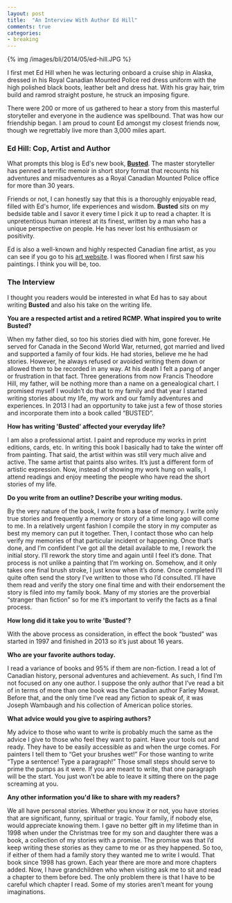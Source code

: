 ```yaml
---
layout: post
title: 	"An Interview With Author Ed Hill"
comments: true
categories:
- breaking
---
```


{% img /images/bli/2014/05/ed-hill.JPG %}

I first met Ed Hill when he was lecturing onboard a cruise ship in Alaska, dressed in his Royal Canadian Mounted Police red dress uniform with the high polished black boots, leather belt and dress hat. With his gray hair, trim build and ramrod straight posture, he struck an imposing figure. 

<!--more-->

There were 200 or more of us gathered to hear a story from this masterful storyteller and everyone in the audience was spellbound. That was how our friendship began. I am proud to count Ed amongst my closest friends now, though we regrettably live more than 3,000 miles apart.

### Ed Hill: Cop, Artist and Author

What prompts this blog is Ed's new book, [**Busted**](http://www.amazon.com/Ed-Hill/e/B00JAM5M98/ref=sr_ntt_srch_lnk_3?qid=1400025469&sr=8-3). The master storyteller has penned a terrific memoir in short story format that recounts his adventures and misadventures as a Royal Canadian Mounted Police office for more than 30 years. 

Friends or not, I can honestly say that this is a thoroughly enjoyable read, filled with Ed's humor, life experiences and wisdom. **Busted** sits on my bedside table and I savor it every time I pick it up to read a chapter. It is unpretentious human interest at its finest, written by a man who has a unique perspective on people. He has never lost his enthusiasm or positivity. 

Ed is also a well-known and highly respected Canadian fine artist, as you can see if you go to his [art website](http://www.edhillart.com/). I was floored when I first saw his paintings. I think you will be, too. 

### The Interview

I thought you readers would be interested in what Ed has to say about writing **Busted** and also his take on the writing life. 

**You are a respected artist and a retired RCMP. What inspired you to write Busted?** When my father died, so too his stories died with him, gone forever.  He served for Canada in the Second World War, returned, got married and lived and supported a family of four kids.  He had stories, believe me he had stories.  However, he always refused or avoided writing them down or allowed them to be recorded in any way.  At his death I felt a pang of anger or frustration in that fact.  Three generations from now Francis Theodore Hill, my father, will be nothing more than a name on a genealogical chart.  I promised myself I wouldn’t do that to my family and that year I started writing stories about my life, my work and our family adventures and experiences.  In 2013 I had an opportunity to take just a few of those stories and incorporate them into a book called “BUSTED”.**How has writing 'Busted' affected your everyday life?**I am also a professional artist.  I paint and reproduce my works in print editions, cards, etc.  In writing this book I basically had to take the winter off from painting.  That said, the artist within was still very much alive and active.  The same artist that paints also writes.  It’s just a different form of artistic expression.  Now, instead of showing my work hung on walls, I attend readings and enjoy meeting the people who have read the short stories of my life.**Do you write from an outline? Describe your writing modus.**By the very nature of the book, I write from a base of memory.  I write only true stories and frequently a memory or story of a time long ago will come to me.  In a relatively urgent fashion I compile the story in my computer as best my memory can put it together.  Then, I contact those who can help verify my memories of that particular incident or happening.  Once that’s done, and I’m confident I’ve got all the detail available to me, I rework the initial story.  I’ll rework the story time and again until I feel it’s done.  That process is not unlike a painting that I’m working on.  Somehow, and it only takes one final brush stroke, I just know when it’s done.  Once completed I’ll quite often send the story I’ve written to those who I’d consulted.  I’ll have them read and verify the story one final time and with their endorsement the story is filed into my family book.  Many of my stories are the proverbial “stranger than fiction” so for me it’s important to verify the facts as a final process.**How long did it take you to write 'Busted'?**With the above process as consideration, in effect the book “busted” was started in 1997 and finished in 2013 so it’s just about 16 years.**Who are your favorite authors today.**I read a variance of books and 95% if them are non-fiction.  I read a lot of Canadian history, personal adventures and achievement.  As such, I find I’m not focused on any one author.  I suppose the only author that I’ve read a bit of in terms of more than one book was the Canadian author Farley Mowat.  Before that, and the only time I’ve read any fiction to speak of, it was Joseph Wambaugh and his collection of American police stories.**What advice would you give to aspiring authors?**My advice to those who want to write is probably much the same as the advice I give to those who feel they want to paint.  Have your tools out and ready.  They have to be easily accessible as and when the urge comes.  For painters I tell them to “Get your brushes wet!”  For those wanting to write “Type a sentence!  Type a paragraph!”  Those small steps should serve to prime the pumps as it were.  If you are meant to write, that one paragraph will be the start.  You just won’t be able to leave it sitting there on the page screaming at you.**Any other information you'd like to share with my readers?**We all have personal stories.  Whether you know it or not, you have stories that are significant, funny, spiritual or tragic.  Your family, if nobody else, would appreciate knowing them.  I gave no better gift in my lifetime than in 1998 when under the Christmas tree for my son and daughter there was a book, a collection of my stories with a promise.  The promise was that I’d keep writing these stories as they came to me or as they happened.  So too, if either of them had a family story they wanted me to write I would.  That book since 1998 has grown.  Each year there are more and more chapters added.  Now, I have grandchildren who when visiting ask me to sit and read a chapter to them before bed.  The only problem there is that I have to be careful which chapter I read.  Some of my stories aren’t meant for young imaginations.
